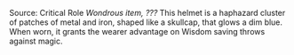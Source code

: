 Source: Critical Role
*Wondrous item, ???*
This helmet is a haphazard cluster of patches of metal and iron, shaped like a skullcap, that glows a dim blue. When worn, it grants the wearer advantage on Wisdom saving throws against magic.